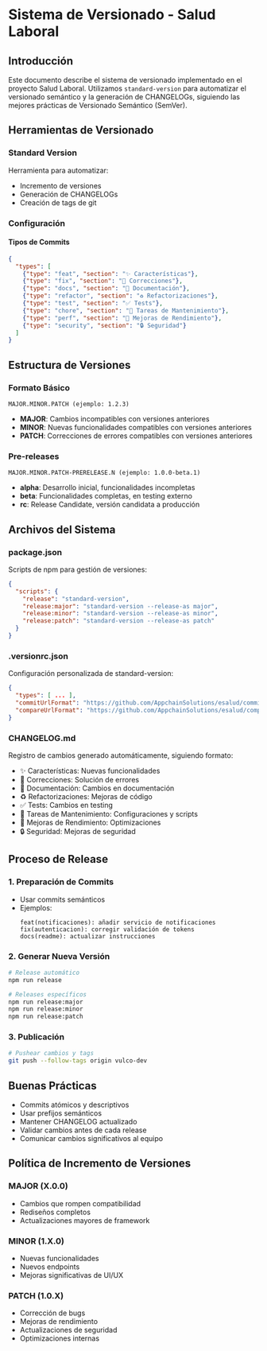 # Sistema de Versionado - Salud Laboral

## Introducción

Este documento describe el sistema de versionado implementado en el proyecto Salud Laboral. Utilizamos `standard-version` para automatizar el versionado semántico y la generación de CHANGELOGs, siguiendo las mejores prácticas de Versionado Semántico (SemVer).

## Herramientas de Versionado

### Standard Version
Herramienta para automatizar:
- Incremento de versiones
- Generación de CHANGELOGs
- Creación de tags de git

### Configuración

#### Tipos de Commits
```json
{
  "types": [
    {"type": "feat", "section": "✨ Características"},
    {"type": "fix", "section": "🐛 Correcciones"},
    {"type": "docs", "section": "📝 Documentación"},
    {"type": "refactor", "section": "♻️ Refactorizaciones"},
    {"type": "test", "section": "✅ Tests"},
    {"type": "chore", "section": "🔧 Tareas de Mantenimiento"},
    {"type": "perf", "section": "🚀 Mejoras de Rendimiento"},
    {"type": "security", "section": "🔒 Seguridad"}
  ]
}
```

## Estructura de Versiones

### Formato Básico

```
MAJOR.MINOR.PATCH (ejemplo: 1.2.3)
```

- **MAJOR**: Cambios incompatibles con versiones anteriores
- **MINOR**: Nuevas funcionalidades compatibles con versiones anteriores
- **PATCH**: Correcciones de errores compatibles con versiones anteriores

### Pre-releases

```
MAJOR.MINOR.PATCH-PRERELEASE.N (ejemplo: 1.0.0-beta.1)
```

- **alpha**: Desarrollo inicial, funcionalidades incompletas
- **beta**: Funcionalidades completas, en testing externo
- **rc**: Release Candidate, versión candidata a producción

## Archivos del Sistema

### package.json
Scripts de npm para gestión de versiones:
```json
{
  "scripts": {
    "release": "standard-version",
    "release:major": "standard-version --release-as major",
    "release:minor": "standard-version --release-as minor",
    "release:patch": "standard-version --release-as patch"
  }
}
```

### .versionrc.json
Configuración personalizada de standard-version:
```json
{
  "types": [ ... ],
  "commitUrlFormat": "https://github.com/AppchainSolutions/esalud/commit/{{hash}}",
  "compareUrlFormat": "https://github.com/AppchainSolutions/esalud/compare/{{previousTag}}...{{currentTag}}"
}
```

### CHANGELOG.md
Registro de cambios generado automáticamente, siguiendo formato:
- ✨ Características: Nuevas funcionalidades
- 🐛 Correcciones: Solución de errores
- 📝 Documentación: Cambios en documentación
- ♻️ Refactorizaciones: Mejoras de código
- ✅ Tests: Cambios en testing
- 🔧 Tareas de Mantenimiento: Configuraciones y scripts
- 🚀 Mejoras de Rendimiento: Optimizaciones
- 🔒 Seguridad: Mejoras de seguridad

## Proceso de Release

### 1. Preparación de Commits
- Usar commits semánticos
- Ejemplos:
  ```
  feat(notificaciones): añadir servicio de notificaciones
  fix(autenticacion): corregir validación de tokens
  docs(readme): actualizar instrucciones
  ```

### 2. Generar Nueva Versión
```bash
# Release automático
npm run release

# Releases específicos
npm run release:major
npm run release:minor
npm run release:patch
```

### 3. Publicación
```bash
# Pushear cambios y tags
git push --follow-tags origin vulco-dev
```

## Buenas Prácticas

- Commits atómicos y descriptivos
- Usar prefijos semánticos
- Mantener CHANGELOG actualizado
- Validar cambios antes de cada release
- Comunicar cambios significativos al equipo

## Política de Incremento de Versiones

### MAJOR (X.0.0)
- Cambios que rompen compatibilidad
- Rediseños completos
- Actualizaciones mayores de framework

### MINOR (1.X.0)
- Nuevas funcionalidades
- Nuevos endpoints
- Mejoras significativas de UI/UX

### PATCH (1.0.X)
- Corrección de bugs
- Mejoras de rendimiento
- Actualizaciones de seguridad
- Optimizaciones internas
